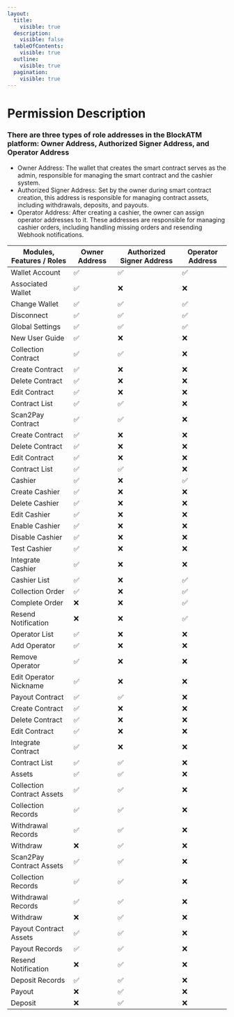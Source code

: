 ```yaml
---
layout:
  title:
    visible: true
  description:
    visible: false
  tableOfContents:
    visible: true
  outline:
    visible: true
  pagination:
    visible: true
---
```


# Permission Description

### There are three types of role addresses in the BlockATM platform: Owner  Address, Authorized Signer Address, and Operator Address

* Owner Address: The wallet that creates the smart contract serves as the admin, responsible for managing the smart contract and the cashier system.
* Authorized Signer Address: Set by the owner during smart contract creation, this address is responsible for managing contract assets, including withdrawals, deposits, and payouts.
* Operator Address: After creating a cashier, the owner can assign operator addresses to it. These addresses are responsible for managing cashier orders, including handling missing orders and resending Webhook notifications.

| Modules, Features / Roles  | Owner Address | Authorized Signer Address | Operator Address |
| -------------------------- | ------------- | ------------------------- | ---------------- |
| Wallet Account             | ✅             | ✅                         | ✅                |
|     Associated Wallet      | ✅             | ❌                         | ❌                |
|     Change Wallet          | ✅             | ✅                         | ✅                |
|     Disconnect             | ✅             | ✅                         | ✅                |
| Global Settings            | ✅             | ✅                         | ✅                |
| New User Guide             | ✅             | ❌                         | ❌                |
| Collection Contract        | ✅             | ✅                         | ❌                |
|     Create Contract        | ✅             | ❌                         | ❌                |
|     Delete Contract        | ✅             | ❌                         | ❌                |
|     Edit Contract          | ✅             | ❌                         | ❌                |
|     Contract List          | ✅             | ✅                         | ❌                |
| Scan2Pay  Contract         | ✅             | ✅                         | ❌                |
|     Create Contract        | ✅             | ❌                         | ❌                |
|     Delete Contract        | ✅             | ❌                         | ❌                |
|     Edit Contract          | ✅             | ❌                         | ❌                |
|     Contract List          | ✅             | ✅                         | ❌                |
| Cashier                    | ✅             | ❌                         | ✅                |
|     Create Cashier         | ✅             | ❌                         | ❌                |
|     Delete Cashier         | ✅             | ❌                         | ❌                |
|     Edit Cashier           | ✅             | ❌                         | ❌                |
|     Enable Cashier         | ✅             | ❌                         | ❌                |
|     Disable Cashier        | ✅             | ❌                         | ❌                |
|     Test Cashier           | ✅             | ❌                         | ❌                |
|     Integrate Cashier      | ✅             | ❌                         | ❌                |
|     Cashier List           | ✅             | ❌                         | ✅                |
|     Collection Order       | ✅             | ❌                         | ✅                |
|     Complete Order         | ❌             | ❌                         | ✅                |
|     Resend Notification    | ❌             | ❌                         | ✅                |
|     Operator List          | ✅             | ❌                         | ❌                |
|     Add Operator           | ✅             | ❌                         | ❌                |
|     Remove Operator        | ✅             | ❌                         | ❌                |
|     Edit Operator Nickname | ✅             | ❌                         | ❌                |
| Payout Contract            | ✅             | ✅                         | ❌                |
|     Create Contract        | ✅             | ❌                         | ❌                |
|     Delete Contract        | ✅             | ❌                         | ❌                |
|     Edit Contract          | ✅             | ❌                         | ❌                |
|     Integrate Contract     | ✅             | ❌                         | ❌                |
|     Contract List          | ✅             | ✅                         | ❌                |
| Assets                     | ✅             | ✅                         | ❌                |
| Collection Contract Assets | ✅             | ✅                         | ❌                |
|     Collection Records     | ✅             | ✅                         | ❌                |
|     Withdrawal Records     | ✅             | ✅                         | ❌                |
|     Withdraw               | ❌             | ✅                         | ❌                |
| Scan2Pay Contract Assets   | ✅             | ✅                         | ❌                |
|     Collection Records     | ✅             | ✅                         | ❌                |
|     Withdrawal Records     | ✅             | ✅                         | ❌                |
|     Withdraw               | ❌             | ✅                         | ❌                |
| Payout Contract Assets     | ✅             | ✅                         | ❌                |
|     Payout Records         | ✅             | ✅                         | ❌                |
|     Resend Notification    | ❌             | ✅                         | ❌                |
|     Deposit Records        | ✅             | ✅                         | ❌                |
|     Payout                 | ❌             | ✅                         | ❌                |
|     Deposit                | ❌             | ✅                         | ❌                |
